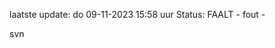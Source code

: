 laatste update: 
do 09-11-2023 15:58   uur 
Status: FAALT - fout - 
<div class="service R">svn</div>